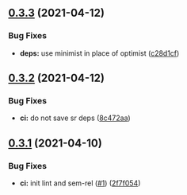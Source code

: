 ## [0.3.3](https://github.com/MrSwitch/localhost/compare/v0.3.2...v0.3.3) (2021-04-12)


### Bug Fixes

* **deps:** use minimist in place of optimist ([c28d1cf](https://github.com/MrSwitch/localhost/commit/c28d1cfe20ca2fd89190ac10144d44eeeaf02d48))

## [0.3.2](https://github.com/MrSwitch/localhost/compare/v0.3.1...v0.3.2) (2021-04-12)


### Bug Fixes

* **ci:** do not save sr deps ([8c472aa](https://github.com/MrSwitch/localhost/commit/8c472aae2e0146852e75f85f2da432965d50ccf3))

## [0.3.1](https://github.com/MrSwitch/localhost/compare/v0.3.0...v0.3.1) (2021-04-10)


### Bug Fixes

* **ci:** init lint and sem-rel ([#1](https://github.com/MrSwitch/localhost/issues/1)) ([2f7f054](https://github.com/MrSwitch/localhost/commit/2f7f054d3546784ddde5709c637e97f57bbb7e69))
